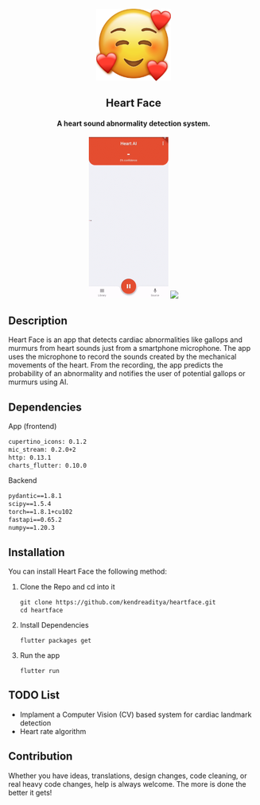 <p align="center"><img src="assets/logo.png" width=150></p> 
<h2 align="center">Heart Face</h2>
<h4 align="center">A heart sound abnormality detection system.</h4>

<p align="center">
	<img src="assets/phoneScreenRecording_1.gif" width=160>
	<img src="assets/phoneScreenshot_1.jpg" width=160>
</p>

## Description
Heart Face is an app that detects cardiac abnormalities like gallops and murmurs from heart sounds just from a smartphone microphone. The app uses the microphone to record the sounds created by the mechanical movements of the heart. From the recording, the app predicts the probability of an abnormality and notifies the user of potential gallops or murmurs using AI.

## Dependencies
App (frontend)
```
cupertino_icons: 0.1.2
mic_stream: 0.2.0+2
http: 0.13.1
charts_flutter: 0.10.0
```

Backend
```
pydantic==1.8.1
scipy==1.5.4
torch==1.8.1+cu102
fastapi==0.65.2
numpy==1.20.3
```

## Installation
You can install Heart Face the following method:

1. Clone the Repo and cd into it
	```
	git clone https://github.com/kendreaditya/heartface.git
	cd heartface
	```
2. Install Dependencies
	```
	flutter packages get
	```
3. Run the app
	```
	flutter run
	```
## TODO List
- Implament a Computer Vision (CV) based system for cardiac landmark detection
- Heart rate algorithm

## Contribution
Whether you have ideas, translations, design changes, code cleaning, or real heavy code changes, help is always welcome.
The more is done the better it gets!
